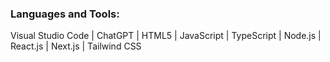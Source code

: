 ### Languages and Tools:

Visual Studio Code | ChatGPT | HTML5 | JavaScript | TypeScript | Node.js | React.js | Next.js | Tailwind CSS




